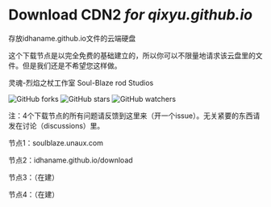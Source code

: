 # Download CDN2 *for qixyu.github.io*

存放idhaname.github.io文件的云端硬盘

这个下载节点是以完全免费的基础建立的，所以你可以不限量地请求该云盘里的文件。但是我们还是不希望您这样做。

灵魂-烈焰之杖工作室 Soul-Blaze rod Studios

![GitHub forks](https://img.shields.io/github/forks/idhaname/download?style=social)    ![GitHub stars](https://img.shields.io/github/stars/idhaname/download?style=social)    ![GitHub watchers](https://img.shields.io/github/watchers/idhaname/download?style=social)

注：4个下载节点的所有问题请反馈到这里来（开一个issue）。无关紧要的东西请发在讨论（discussions）里。

节点1：soulblaze.unaux.com

节点2：idhaname.github.io/download

节点3：（在建）

节点4：（在建）

